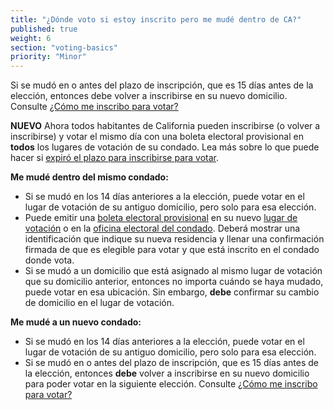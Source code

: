 ```yaml
---
title: "¿Dónde voto si estoy inscrito pero me mudé dentro de CA?"
published: true
weight: 6
section: "voting-basics"
priority: "Minor"
---
```

Si se mudó en o antes del plazo de inscripción, que es 15 días antes de la elección, entonces debe volver a inscribirse en su nuevo domicilio. Consulte [¿Cómo me inscribo para votar?](¿cómo-me-registro-para-votar)  

**NUEVO** Ahora todos habitantes de California pueden inscribirse (o volver a inscribirse) y votar el mismo día con una boleta electoral provisional en **todos** los lugares de votación de su condado. Lea más sobre lo que puede hacer si [expiró el plazo para inscribirse para votar](#menu-item-¿expiró-el-plazo-de-inscripción-del-elector-¡todavía-puede-inscribirse-para-votar). 

**Me mudé dentro del mismo condado:**  
- Si se mudó en los 14 días anteriores a la elección, puede votar en el lugar de votación de su antiguo domicilio, pero solo para esa elección. 
- Puede emitir una [boleta electoral provisional](#menu-item-¿qué-es-una-boleta-provisional) en su nuevo [lugar de votación](#section-my-polling-place) o en la [oficina electoral del condado](#section-election-office-contact). 
Deberá mostrar una identificación que indique su nueva residencia y llenar una confirmación firmada de que es elegible para votar y que está inscrito en el condado donde vota. 
- Si se mudó a un domicilio que está asignado al mismo lugar de votación que su domicilio anterior, entonces no importa cuándo se haya mudado, puede votar en esa ubicación. Sin embargo, **debe** confirmar su cambio de domicilio en el lugar de votación. 

**Me mudé a un nuevo condado:**  
- Si se mudó en los 14 días anteriores a la elección, puede votar en el lugar de votación de su antiguo domicilio, pero solo para esa elección. 
- Si se mudó en o antes del plazo de inscripción, que es 15 días antes de la elección, entonces **debe** volver a inscribirse en su nuevo domicilio para poder votar en la siguiente elección. Consulte [¿Cómo me inscribo para votar?](#menu-item-¿cómo-me-registro-para-votar)  

